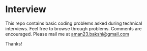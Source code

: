 # Interview

This repo contains basic coding problems asked during technical interviews.
Feel free to browse through problems.
Comments are encouraged.
Please mail me at aman23.bakshi@gmail.com

Thanks!
